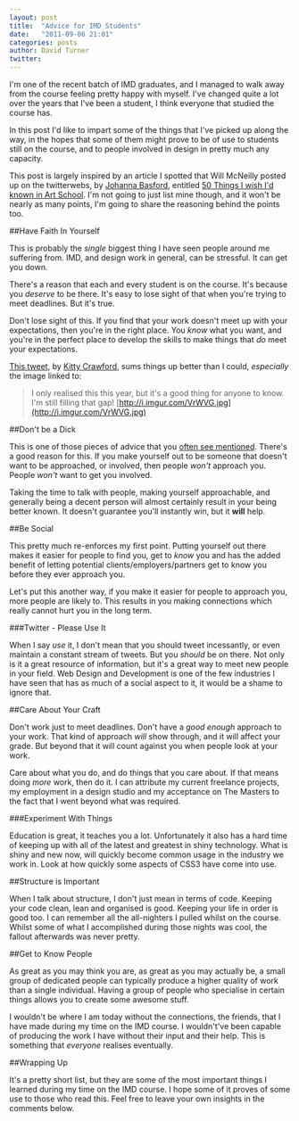 ```yaml
---
layout: post
title:  "Advice for IMD Students"
date:   "2011-09-06 21:01"
categories: posts
author: David Turner
twitter:
---
```

I'm one of the recent batch of IMD graduates, and I managed to walk away from the course feeling pretty happy with myself. I've changed quite a lot over the years that I've been a student, I think everyone that studied the course has.

In this post I'd like to impart some of the things that I've picked up along the way, in the hopes that some of them might prove to be of use to students still on the course, and to people involved in design in pretty much any capacity.

This post is largely inspired by an article I spotted that Will McNeilly posted up on the twitterwebs, by [Johanna Basford][], entitled [50 Things I wish I'd known in Art School][1]. I'm not going to just list mine though, and it won't be nearly as many points, I'm going to share the reasoning behind the points too.

##Have Faith In Yourself

This is probably the *single* biggest thing I have seen people around me suffering from. IMD, and design work in general, can be stressful. It can get you down.

There's a reason that each and every student is on the course. It's because you *deserve* to be there. It's easy to lose sight of that when you're trying to meet deadlines. But it's true.

Don't lose sight of this. If you find that your work doesn't meet up with your expectations, then you're in the right place. You *know* what you want, and you're in the perfect place to develop the skills to make things that *do* meet your expectations.

[This tweet][2], by [Kitty Crawford][], sums things up better than I could, *especially* the image linked to:

> I only realised this this year, but it's a good thing for anyone to know. I'm still filling that gap! [http://i.imgur.com/VrWVG.jpg](http://i.imgur.com/VrWVG.jpg)

##Don't be a Dick

This is one of those pieces of advice that you [often see mentioned][3]. There's a good reason for this. If you make yourself out to be someone that doesn't want to be approached, or involved, then people *won't* approach you. People *won't* want to get you involved.

Taking the time to talk with people, making yourself approachable, and generally being a decent person will almost certainly result in your being better known. It doesn't guarantee you'll instantly win, but it __will__ help.

##Be Social

This pretty much re-enforces my first point. Putting yourself out there makes it easier for people to find you, get to *know* you and has the added benefit of letting potential clients/employers/partners get to know you before they ever approach you.

Let's put this another way, if you make it easier for people to approach you, more people are likely to. This results in you making connections which really cannot hurt you in the long term.

###Twitter - Please Use It

When I say *use* it, I don't mean that you should tweet incessantly, or even maintain a constant stream of tweets. But you *should* be on there. Not only is it a great resource of information, but it's a great way to meet new people in your field. Web Design and Development is one of the few industries I have seen that has as much of a social aspect to it, it would be a shame to ignore that.

##Care About Your Craft

Don't work just to meet deadlines. Don't have a *good enough* approach to your work. That kind of approach *will* show through, and it will affect your grade. But beyond that it will count against you when people look at your work.

Care about what you do, and do things that you care about. If that means doing *more* work, then do it. I can attribute my current freelance projects, my employment in a design studio and my acceptance on The Masters to the fact that I went beyond what was required.

###Experiment With Things

Education is great, it teaches you a lot. Unfortunately it also has a hard time of keeping up with all of the latest and greatest in shiny technology. What is shiny and new now, will quickly become common usage in the industry we work in. Look at how quickly some aspects of CSS3 have come into use.

##Structure is Important

When I talk about structure, I don't just mean in terms of code. Keeping your code clean, lean and organised is good. Keeping your life in order is good too. I can remember all the all-nighters I pulled whilst on the course. Whilst some of what I accomplished during those nights was cool, the fallout afterwards was never pretty.

##Get to Know People

As great as you may think you are, as great as you may actually be, a small group of dedicated people can typically produce a higher quality of work than a single individual. Having a group of people who specialise in certain things allows you to create some awesome stuff.

I wouldn't be where I am today without the connections, the friends, that I have made during my time on the IMD course. I wouldn't've been capable of producing the work I have without their input and their help. This is something that *everyone* realises eventually.

##Wrapping Up

It's a pretty short list, but they are some of the most important things I learned during my time on the IMD course. I hope some of it proves of some use to those who read this. Feel free to leave your own insights in the comments below.

[0]: /advice-for-imd-students/
[1]: http://www.johannabasford.com/blog-article/297
[2]: http://twitter.com/Kitty_Crawford/status/110497310080909312
[3]: http://jessicahische.is/thinkingthoughtsaboutgettingfreelance

[Will McNeilly]: http://www.willmcneilly.com/
[Johanna Basford]: http://www.johannabasford.com/
[Kitty Crawford]: http://www.kittycrawford.co.uk/